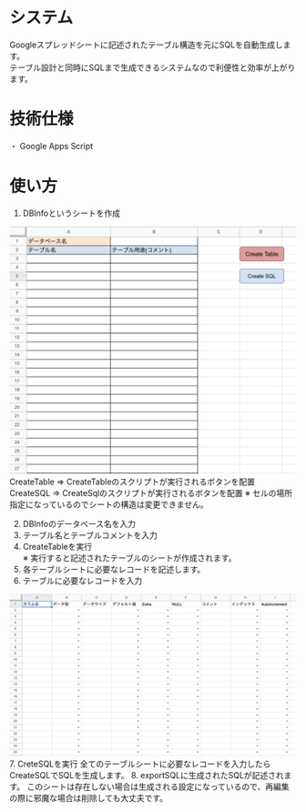 # システム
Googleスプレッドシートに記述されたテーブル構造を元にSQLを自動生成します。  
テーブル設計と同時にSQLまで生成できるシステムなので利便性と効率が上がります。
# 技術仕様
・ Google Apps Script

# 使い方
1. DBInfoというシートを作成
  <img src="./img/DBinfo.png">
  CreateTable => CreateTableのスクリプトが実行されるボタンを配置  
  CreateSQL => CreateSqlのスクリプトが実行されるボタンを配置  
  ※ セルの場所指定になっているのでシートの構造は変更できません。

2. DBInfoのデータベース名を入力
3. テーブル名とテーブルコメントを入力
4. CreateTableを実行  
  ※ 実行すると記述されたテーブルのシートが作成されます。
5. 各テーブルシートに必要なレコードを記述します。
6. テーブルに必要なレコードを入力
  <img src="./img/Table.png">
7. CreteSQLを実行  
  全てのテーブルシートに必要なレコードを入力したらCreateSQLでSQLを生成します。
8. exportSQLに生成されたSQLが記述されます。  
  このシートは存在しない場合は生成される設定になっているので、再編集の際に邪魔な場合は削除しても大丈夫です。
